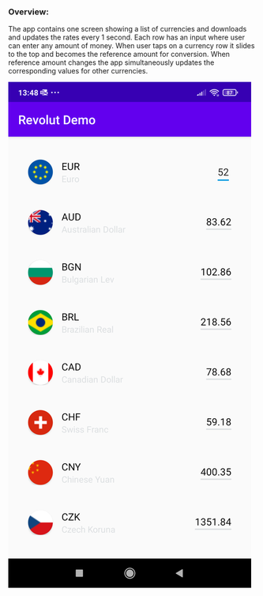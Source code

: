 ### Overview:

The app contains one screen showing a list of currencies and downloads and updates the rates every 1 second. 
Each row has an input where user can enter any amount of money. When user taps on a currency row it slides to
the top and becomes the reference amount for conversion. 
When reference amount changes the app simultaneously updates the corresponding values for other currencies.

![Alt text](screenshots/device-2020-12-08-134828.png?raw=true "app screenshot")